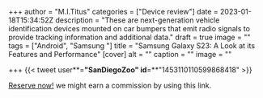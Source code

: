 +++
author = "M.I.Titus"
categories = ["Device review"]
date = 2023-01-18T15:34:52Z
description = "These are next-generation vehicle identification devices mounted on car bumpers that emit radio signals to provide tracking information and additional data."
draft = true
image = ""
tags = ["Android", "Samsung "]
title = "Samsung Galaxy S23: A Look at its Features and Performance"
[cover]
alt = ""
caption = ""
image = ""

+++
{{< tweet user**=**"SanDiegoZoo" id**=**"1453110110599868418" >}}

[Reserve now!](https://shopsamsung.page.link/HAzA2xPwWFALcJ9r5) we might earn a commission by using this link.